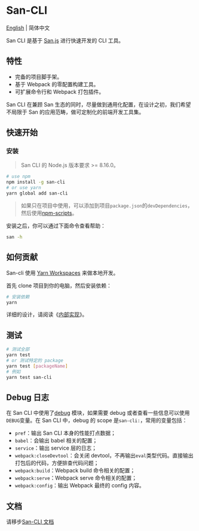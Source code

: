 # San-CLI

[English](./README.md) | 简体中文

San CLI 是基于 [San.js](https://github.com/baidu/san) 进行快速开发的 CLI 工具。

## 特性

- 完备的项目脚手架。
- 基于 Webpack 的零配置构建工具。
- 可扩展命令行和 Webpack 打包插件。

San CLI 在兼顾 San 生态的同时，尽量做到通用化配置，在设计之初，我们希望不局限于 San 的应用范畴，做可定制化的前端开发工具集。

## 快速开始

### 安装

> San CLI 的 Node.js 版本要求 >= 8.16.0。

```bash
# use npm
npm install -g san-cli
# or use yarn
yarn global add san-cli
```

> 如果只在项目中使用，可以添加到项目`package.json`的`devDependencies`，然后使用[npm-scripts](https://docs.npmjs.com/misc/scripts)。

安装之后，你可以通过下面命令查看帮助：

```bash
san -h
```

## 如何贡献

San-cli 使用 [Yarn Workspaces](https://classic.yarnpkg.com/en/docs/workspaces/) 来做本地开发。

首先 clone 项目到你的电脑，然后安装依赖：

```bash
# 安装依赖
yarn
```

详细的设计，请阅读《[内部实现](./docs/architecture.md)》。

## 测试

```bash
# 测试全部
yarn test
# or 测试特定的 package
yarn test [packageName]
# 例如
yarn test san-cli
```

## Debug 日志

在 San CLI 中使用了[debug](https://npmjs.org/package/debug) 模块，如果需要 debug 或者查看一些信息可以使用`DEBUG`变量。在 San CLI 中，debug 的 scope 是`san-cli:`，常用的变量包括：

- `pref`：输出 San CLI 本身的性能打点数据；
- `babel`：会输出 babel 相关的配置；
- `service`：输出 service 层的日志；
- `webpack:closeDevtool`：会关闭 devtool，不再输出`eval`类型代码。直接输出打包后的代码，方便排查代码问题；
- `webpack:build`：Webpack build 命令相关的配置；
- `webpack:serve`：Webpack serve 命令相关的配置；
- `webpack:config`：输出 Webpack 最终的 config 内容。

## 文档

请移步[San-CLI 文档](./docs/README.md)